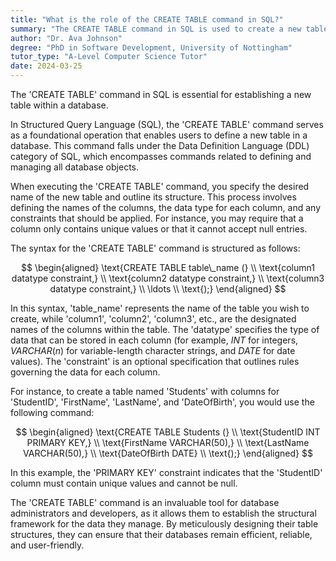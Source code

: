 ```yaml
---
title: "What is the role of the CREATE TABLE command in SQL?"
summary: "The CREATE TABLE command in SQL is used to create a new table in a database."
author: "Dr. Ava Johnson"
degree: "PhD in Software Development, University of Nottingham"
tutor_type: "A-Level Computer Science Tutor"
date: 2024-03-25
---
```


The 'CREATE TABLE' command in SQL is essential for establishing a new table within a database.

In Structured Query Language (SQL), the 'CREATE TABLE' command serves as a foundational operation that enables users to define a new table in a database. This command falls under the Data Definition Language (DDL) category of SQL, which encompasses commands related to defining and managing all database objects.

When executing the 'CREATE TABLE' command, you specify the desired name of the new table and outline its structure. This process involves defining the names of the columns, the data type for each column, and any constraints that should be applied. For instance, you may require that a column only contains unique values or that it cannot accept null entries.

The syntax for the 'CREATE TABLE' command is structured as follows:

$$
\begin{aligned}
\text{CREATE TABLE table\_name (} \\
\text{column1 datatype constraint,} \\
\text{column2 datatype constraint,} \\
\text{column3 datatype constraint,} \\
\ldots \\
\text{);}
\end{aligned}
$$

In this syntax, 'table_name' represents the name of the table you wish to create, while 'column1', 'column2', 'column3', etc., are the designated names of the columns within the table. The 'datatype' specifies the type of data that can be stored in each column (for example, $INT$ for integers, $VARCHAR(n)$ for variable-length character strings, and $DATE$ for date values). The 'constraint' is an optional specification that outlines rules governing the data for each column.

For instance, to create a table named 'Students' with columns for 'StudentID', 'FirstName', 'LastName', and 'DateOfBirth', you would use the following command:

$$
\begin{aligned}
\text{CREATE TABLE Students (} \\
\text{StudentID INT PRIMARY KEY,} \\
\text{FirstName VARCHAR(50),} \\
\text{LastName VARCHAR(50),} \\
\text{DateOfBirth DATE} \\
\text{);}
\end{aligned}
$$

In this example, the 'PRIMARY KEY' constraint indicates that the 'StudentID' column must contain unique values and cannot be null.

The 'CREATE TABLE' command is an invaluable tool for database administrators and developers, as it allows them to establish the structural framework for the data they manage. By meticulously designing their table structures, they can ensure that their databases remain efficient, reliable, and user-friendly.
    
